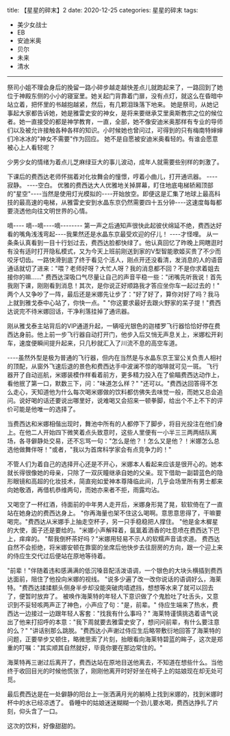 title:	【星星的碎末】2
date:	2020-12-25
categories: 星星的碎末
tags:
- 美少女战士
- EB
- 安迪米奥
- 贝尔
- 未来
- 清水
---

祭司小姐不理会身后的挽留一路小碎步越走越快差点儿就跑起来了，一路回到了她位于神殿东侧的小小的寝室里。她关起门背靠着门扉，没有点灯，就这么在昏暗中站立着，把怀里的书越抱越紧，然后，有几颗泪珠落下地来。<!--more-->
她是祭司，从她记事起大家都告诉她，她是雅雷史安的神女，是将来要继承艾里奥斯教宗之位的候位者。她一直接受的都是神学教育，一直，全部，她不像安迪米奥那样有专业的导师们以及被允许接触各种各样的知识。小时候她也曾问过，可得到的只有梅南特婶婶们冷冰冰的"神女不需要"作为回应。
她不是自愿被安迪米奥看轻的。有谁会愿意被心上人看轻呢？

少男少女的情绪为着点儿芝麻绿豆大的事儿波动，成年人就需要些别样的刺激了。

下课后的费西达老师怀揣着对化妆舞会的憧憬，哼着小曲儿，打开通讯器。
----寂静。
----空白。
优雅的费西达大人优雅地关掉屏幕，盯住地底电梯轿厢顶部的"星空"----当然是使用灯光模拟的----开始放空。即便这是汇集了地球上最高科技的最高速的电梯，从雅雷史安到水晶东京仍然需要四十五分钟----这速度每每都要浇透他向往文明世界的心情。

嘀----
嘀--嘀----嘀--------
第一声之后通知声很快此起彼伏绵延不绝，费西达好看的嘴角浅浅弯起----我果然还是水晶东京最受欢迎的仔儿！
----才怪哩。
从一条条认真看到一目十行划过去，费西达脸都快绿了。他认真回忆了昨晚上网瞎逛时有没有适时打开隐私模式，又为今天上班前刚送到家的V型智能歌姬买贵了不少而咬牙切齿。一路快滑到底了终于看见个活人，刚点开还没看清，发消息的人的语音通话就切了进来："喂？老师好呀？大忙人呀？我的消息都不回？不是你求着姐去接你的嘛……"
费西达深吸口气尽量让自己的声音平稳一些："闭嘴先听我说！首先我刚下课，刚刚看到消息！其次，是你说正好顺路我才答应坐你车一起过去的！"
两个人又争吵了一阵，最后还是米娜先让步了："好了好了，算你对好了吗？我马上就到雅戈泰中心站了，你快一点。"
"你这要求最好去跟火野家的呆子提！"费西达说完不待米娜回话，干净利落挂掉了通讯器。

刚从雅戈泰主站背后的VIP通道升起，一辆哑光银色的迦楼罗飞行器恰恰好停在费西达身前。他上前一步飞行器自动打开门，他步入后又悄无声息关上，米娜松开刹车，速度便瞬间提升起来，只几秒就汇入了川流不息的高空车道。

----虽然外型是极为普通的飞行器，但内在当然是与水晶东京王室公关负责人相衬的顶配，从窗外飞速后退的景色和费西达手中波澜不惊的咖啡就可见一斑。
飞行器开了自动巡航，米娜装模作样看着前方，更多精力投入在了偷瞄费西达动作上，看他抿了第一口，默数三下，问："味道怎么样？"
"还可以。"费西达回答得不怎么走心，天知道他为什么每次喝米娜做的饮料都仿佛失去味觉一般，而她又总会追问。说好喝的话还要说出哪里好，说难喝又会招来一顿拳脚，给出个不上不下的评价可能是他唯一的选择了。

当费西达和米娜相偕出现时，舞池中所有的人都停下了脚步，将目光投注在他们身上。在他二人开始四下微笑着点头致意时，这些人里便有一小半三三两两结队离场，各寻僻静处交易，还不忘骂一句："怎么是他？！怎么又是他？！米娜怎么总选他做舞伴呀！"或者，"我以为首席科学家会有点竞争力的！"

不管人们为着自己的选择开心还是不开心，米娜本人看起来应该是很开心的。她本就长得很像她的母亲，只除了一双灰瞳继承自她的父亲。现下借助一副碧蓝色的隐形眼镜和高超的化妆技术，简直宛如爱神本尊降临此间，几乎会场里所有男士都来向她敬酒，再借机恭维两句，而她亦来者不拒，雨露均沾。

又喝空了一杯红酒，待面前的中年男人走开后，米娜身形晃了晃，软软倚在了一直站在她身边的费西达身上。
"你再海量也架不住这么喝啊。意思意思得了，干嘛要喝完。"费西达从米娜手上抽走空杯子，另一只手稳稳把人撑住。
"他是金木樨星的大使，面子还是要给的。"米娜小声解释着，氤氲着酒香的吐息喷在费西达下巴上，痒痒的。
"帮我倒杯茶好吗？"米娜用轻易不示人的软糯声音请求道。
费西达自然不会拒绝，将米娜安顿在靠窗的坐席后他快步去往厨房的方向，跟一个迎上来的侍应生交代过后便站在原地等待着。

"前辈！"伴随着违和感满满的低沉嗓音配活泼语调，一个银色的大块头横插到费西达面前，阻住了他投向米娜的视线。
"说多少遍了改一改你说话的语调好么，海莱特。"费西达揉揉额头侧身半步却没能突破肉墙遮挡，想想等水来了就可以回去了，便暂时放弃了。
被唤作海莱特的年轻人下意识做了个鬼脸吐了吐舌头，又意识到不妥轻咳两声正了神色，小声应了句："是，前辈。"
侍应生端来了热水，费西达一边接过一边跟年轻人客套："找我有什么事吗？"
海莱特谨慎挑选着语气说出了他来打招呼的本意："我下周就要去雅雷史安了，想问问前辈，有什么要注意的么？"
"讲话别那么跳脱。"费西达小声谢过侍应生后略带敷衍地回答了海莱特的问题，正要举步又顿住，略微思索了片刻，抬眼看向海莱特碧蓝的眸子，这次是郑重的叮嘱："其实顺其自然就好，毕竟你要在那边常住的。"

海莱特再三谢过后离开了，费西达站在原地目送他离去，不知道在想些什么。当他终于收回目光的时候他慌张了，刚刚他离开时好好坐在椅子上的姑娘现在却无处可觅。

最后费西达是在一处僻静的阳台上一张洒满月光的躺椅上找到米娜的，找到米娜时杯中的水已经凉透了。
昏睡中的姑娘迷迷糊糊一个劲儿要水喝，费西达挣扎了片刻，仰头含了一口。

这次的饮料，好像甜甜的。